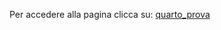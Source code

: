 Per accedere alla pagina clicca su: [quarto_prova](C:\Users\DELL\Desktop\ARCA_RMarkdown/quarto_prova.html)